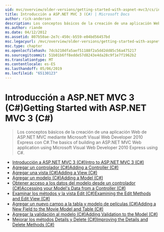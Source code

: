 ```yaml
---
uid: mvc/overview/older-versions/getting-started-with-aspnet-mvc3/cs/index
title: Introducción a ASP.NET MVC 3 (C#) | Microsoft Docs
author: rick-anderson
description: Los conceptos básicos de la creación de una aplicación Web de ASP.NET MVC mediante Microsoft Visual Web Developer 2010 Express con C#.
ms.author: riande
ms.date: 04/12/2012
ms.assetid: 807b50ae-2e7c-450c-b559-e04bd56457bd
msc.legacyurl: /mvc/overview/older-versions/getting-started-with-aspnet-mvc3/cs
msc.type: chapter
ms.openlocfilehash: 7dcb210dfa5aef51188f2a5dd2dd85c56a475217
ms.sourcegitcommit: 51b01b6ff8edde57d8243e4da28c9f1e7f1962b2
ms.translationtype: MT
ms.contentlocale: es-ES
ms.lasthandoff: 05/06/2019
ms.locfileid: "65130123"
---
```

# <a name="getting-started-with-aspnet-mvc-3-c"></a><span data-ttu-id="cd53b-103">Introducción a ASP.NET MVC 3 (C#)</span><span class="sxs-lookup"><span data-stu-id="cd53b-103">Getting Started with ASP.NET MVC 3 (C#)</span></span>

> <span data-ttu-id="cd53b-104">Los conceptos básicos de la creación de una aplicación Web de ASP.NET MVC mediante Microsoft Visual Web Developer 2010 Express con C#.</span><span class="sxs-lookup"><span data-stu-id="cd53b-104">The basics of building an ASP.NET MVC Web application using Microsoft Visual Web Developer 2010 Express using C#.</span></span>

- [<span data-ttu-id="cd53b-105">Introducción a ASP.NET MVC 3 (C#)</span><span class="sxs-lookup"><span data-stu-id="cd53b-105">Intro to ASP.NET MVC 3 (C#)</span></span>](intro-to-aspnet-mvc-3.md)
- [<span data-ttu-id="cd53b-106">Agregar un controlador (C#)</span><span class="sxs-lookup"><span data-stu-id="cd53b-106">Adding a Controller (C#)</span></span>](adding-a-controller.md)
- [<span data-ttu-id="cd53b-107">Agregar una vista (C#)</span><span class="sxs-lookup"><span data-stu-id="cd53b-107">Adding a View (C#)</span></span>](adding-a-view.md)
- [<span data-ttu-id="cd53b-108">Agregar un modelo (C#)</span><span class="sxs-lookup"><span data-stu-id="cd53b-108">Adding a Model (C#)</span></span>](adding-a-model.md)
- [<span data-ttu-id="cd53b-109">Obtener acceso a los datos del modelo desde un controlador (C#)</span><span class="sxs-lookup"><span data-stu-id="cd53b-109">Accessing your Model's Data from a Controller (C#)</span></span>](accessing-your-models-data-from-a-controller.md)
- [<span data-ttu-id="cd53b-110">Examinar los métodos y la vista Edit (C#)</span><span class="sxs-lookup"><span data-stu-id="cd53b-110">Examining the Edit Methods and Edit View (C#)</span></span>](examining-the-edit-methods-and-edit-view.md)
- [<span data-ttu-id="cd53b-111">Agregar un nuevo campo a la tabla y modelo de películas (C#)</span><span class="sxs-lookup"><span data-stu-id="cd53b-111">Adding a New Field to the Movie Model and Table (C#)</span></span>](adding-a-new-field.md)
- [<span data-ttu-id="cd53b-112">Agregar la validación al modelo (C#)</span><span class="sxs-lookup"><span data-stu-id="cd53b-112">Adding Validation to the Model (C#)</span></span>](adding-validation-to-the-model.md)
- [<span data-ttu-id="cd53b-113">Mejorar los métodos Details y Delete (C#)</span><span class="sxs-lookup"><span data-stu-id="cd53b-113">Improving the Details and Delete Methods (C#)</span></span>](improving-the-details-and-delete-methods.md)
